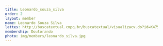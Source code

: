 ```yaml
---
title: Leonardo_souza_silva
order: 2
layout: member
name: Leonardo Souza Silva
lattes: http://buscatextual.cnpq.br/buscatextual/visualizacv.do?id=K4753633E2
membership: Doutorando
photo: img/members/leonardo_silva.jpg
---
```


